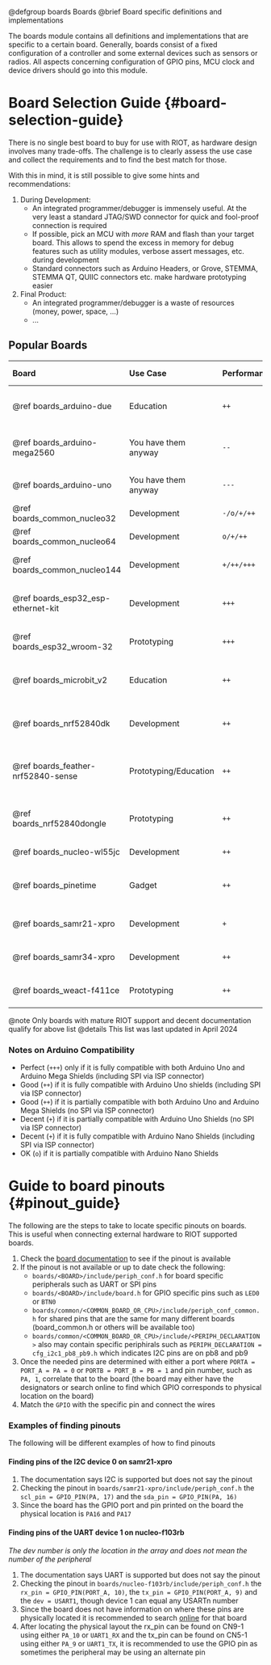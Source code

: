 @defgroup    boards Boards
@brief       Board specific definitions and implementations

The boards module contains all definitions and implementations that are
specific to a certain board. Generally, boards consist of a fixed
configuration of a controller and some external devices such as sensors or
radios. All aspects concerning configuration of GPIO pins, MCU clock and
device drivers should go into this module.


Board Selection Guide {#board-selection-guide}
=====================

There is no single best board to buy for use with RIOT, as hardware design
involves many trade-offs. The challenge is to clearly assess the use case and
collect the requirements and to find the best match for those.

With this in mind, it is still possible to give some hints and recommendations:

1. During Development:
    - An integrated programmer/debugger is immensely useful. At the very least
      a standard JTAG/SWD connector for quick and fool-proof connection is
      required
    - If possible, pick an MCU with *more* RAM and flash than your target board.
      This allows to spend the excess in memory for debug features such as
      utility modules, verbose assert messages, etc. during development
    - Standard connectors such as Arduino Headers, or Grove, STEMMA, STEMMA QT,
      QUIIC connectors etc. make hardware prototyping easier
2. Final Product:
    - An integrated programmer/debugger is a waste of resources (money, power,
      space, ...)
    - ...

Popular Boards
--------------

| Board                                 | Use Case              | Performance   | Integrated Debugger   | Integrated Networking             | Native USB    | Arduino Headers       | Other Connectors          | Integrated Sensors/...                                | Breadboard Friendly   | Costs     | Remarks                       |
|:------------------------------------- |:--------------------- |:------------- |:--------------------- |:--------------------------------- |:------------- |:--------------------- |:------------------------- |:----------------------------------------------------- |:--------------------- |:--------- |:----------------------------- |
| @ref boards_arduino-due               | Education             | `++`          | ✔                     | ✗                                 | ✔             | `+++` (Uno, Mega, ISP)| ✗                         | `-` (1 LED)                                           | `+`                   | `o`       | Better buy the nrf52840dk     |
| @ref boards_arduino-mega2560          | You have them anyway  | `--`          | ✗                     | ✗                                 | ✗             | `+++` (Uno, Mega, ISP)| ✗                         | `-` (1 LED)                                           | `+`                   | `--`      | Better buy the nrf52840dk     |
| @ref boards_arduino-uno               | You have them anyway  | `---`         | ✗                     | ✗                                 | ✗             | `++` (Uno, ISP)       | ✗                         | `-` (1 LED)                                           | `+`                   | `--`      | You like pain, don't you?     |
| @ref boards_common_nucleo32           | Development           | `-/o/+/++`    | ✔                     | ✗                                 | ✗             | `o` (Nano)            | Custom                    | `o` (1 button, 1 LED)                                 | `+`                   | `++`      | Good bang for the buck        |
| @ref boards_common_nucleo64           | Development           | `o/+/++`      | ✔                     | ✗                                 | ✗             | `+` (Uno)             | ST Morpho Headers         | `o` (1 button, 1 LED)                                 | `+`                   | `++`      | Good bang for the buck        |
| @ref boards_common_nucleo144          | Development           | `+/++/+++`    | ✔                     | (✔) (some have Ethernet)          | ✔             | `++` (Uno, Mega)      | ST Morpho Headers         | `+` (1 button, 3 LEDs)                                | `+`                   | `++`      | Good bang for the buck        |
| @ref boards_esp32_esp-ethernet-kit    | Development           | `+++`         | ✔                     | ✔ (WiFi, BLE, Ethernet, custom)   | ✗             | ✗                     | Custom                    | `-` (1 button)                                        | `+`                   | `o`       | Requires proprietary software |
| @ref boards_esp32_wroom-32            | Prototyping           | `+++`         | ✗                     | ✔ (WiFi, BLE, custom)             | ✗             | ✗                     | Custom                    | `-` (1 button)                                        | `+++`                 | `+++`     | Requires proprietary software |
| @ref boards_microbit_v2               | Education             | `++`          | ✔                     | ✔ (802.15.4, BLE, custom)         | ✗             | ✗                     | micro:bit edge connector  | `+++` (6 buttons, LED matrix, mic, speaker, IMO)      | `--`                  | `++`      | Good education board          |
| @ref boards_nrf52840dk                | Development           | `++`          | ✔                     | ✔ (802.15.4, BLE, custom)         | ✔             | `+++`(Uno, Mega)      | Custom                    | `+` (4 buttons, 4 LEDs)                               | `+`                   | `+`       | Good wireless dev board       |
| @ref boards_feather-nrf52840-sense    | Prototyping/Education | `++`          | ✗                     | ✔ (802.15.4, BLE, custom)         | ✔             | ✗                     | Adafruit Feather          | `++` (orientation, air parameters, light/gestures)    | `+++`                 | `+`       | used in [inetrg exercises]    |
| @ref boards_nrf52840dongle            | Prototyping           | `++`          | ✗                     | ✔ (802.15.4, BLE, custom)         | ✔             | ✗                     | Custom                    |  o  (1 button, 4 LEDs)                                | `++`                  | `++`      | Excellent border router       |
| @ref boards_nucleo-wl55jc             | Development           | `++`          | ✔                     | ✔ (LoRa)                          | ✗             | `+` (Uno)             | ST Morpho Headers         | `+` (3 buttons, 3 LEDs)                               | `+`                   | `++`      | Good bang for the buck        |
| @ref boards_pinetime                  | Gadget                | `++`          | ✗                     | ✔ (BLE)                           | ✗             | ✗                     | ✗                         | `+++` (LCD, button, touch screen, IMU, flash, ...)    | `---`                 | `+++`     | Buy two: One with SWD access  |
| @ref boards_samr21-xpro               | Development           | `+`           | ✔                     | ✔ (802.15.4)                      | ✔             | ✗                     | XPRO Expansion Header     | `o` (1 button, 1 LED)                                 | `+`                   | `--`      | Quite expensive               |
| @ref boards_samr34-xpro               | Development           | `++`          | ✔                     | ✔ (LoRa)                          | ✔             | ✗                     | XPRO Expansion Header     | `o` (1 button, 2 LEDs)                                | `+`                   | `---`     | Got a spare kidney to sell?   |
| @ref boards_weact-f411ce              | Prototyping           | `++`          | ✗                     | ✗                                 | ✔             | ✗                     | Custom                    | `+` (1 button, 1 LED, SPI flash)                      | `+++`                 | `+++`     | Excellent bang for the buck   |

@note       Only boards with mature RIOT support and decent documentation qualify for above list
@details    This list was last updated in April 2024


<!-- Add when doc is fixed
| @ref boards_b-l072z-lrwan1            | Development           | `+`           | ✔                     | ✔ (LoRa)                          | ✗             | `++` (Uno, Mega)      | ST Morpho Headers         | `+` (1 button, 4 LEDs)                                | `+`                   | `++`      | Good bang for the buck        |
-->

[inetrg exercises]: https://github.com/inetrg/exercises

### Notes on Arduino Compatibility

- Perfect (`+++`) only if it is fully compatible with both Arduino Uno and Arduino Mega Shields (including SPI via ISP connector)
- Good (`++`) if it is fully compatible with Arduino Uno shields (including SPI via ISP connector)
- Good (`++`) if it is partially compatible with both Arduino Uno and Arduino Mega Shields (no SPI via ISP connector)
- Decent (`+`) if it is partially compatible with Arduino Uno Shields (no SPI via ISP connector)
- Decent (`+`) if it is fully compatible with Arduino Nano Shields (including SPI via ISP connector)
- OK (`o`) if it is partially compatible with Arduino Nano Shields

Guide to board pinouts {#pinout_guide}
=====================================

The following are the steps to take to locate specific pinouts on boards.
This is useful when connecting external hardware to RIOT supported boards.

1. Check the [board documentation](http://doc.riot-os.org/group__boards.html)
to see if the pinout is available
2. If the pinout is not available or up to date check the following:
    - `boards/<BOARD>/include/periph_conf.h` for board specific
peripherals such as UART or SPI pins
    - `boards/<BOARD>/include/board.h` for GPIO specific pins such
as `LED0` or `BTN0`
    - `boards/common/<COMMON_BOARD_OR_CPU>/include/periph_conf_common.h`
for shared pins that are the same for many different boards (board_common.h
or others will be available too)
    - `boards/common/<COMMON_BOARD_OR_CPU>/include/<PERIPH_DECLARATION>`
also may contain specific periphirals such as
`PERIPH_DECLARATION = cfg_i2c1_pb8_pb9.h` which indicates I2C pins are on
pb8 and pb9
3. Once the needed pins are determined with either a port where
`PORTA = PORT_A = PA = 0` or `PORTB = PORT_B = PB = 1` and pin
number, such as `PA, 1`, correlate that to the board (the board
may either have the designators or search online to find which GPIO
corresponds to physical location on the board)
4. Match the `GPIO` with the specific pin and connect the wires

### Examples of finding pinouts
The following will be different examples of how to find pinouts

#### Finding pins of the I2C device 0 on samr21-xpro
1. The documentation says I2C is supported but does not say the pinout
2. Checking the pinout in `boards/samr21-xpro/include/periph_conf.h` the
`scl_pin = GPIO_PIN(PA, 17)` and the `sda_pin = GPIO_PIN(PA, 16)`
3. Since the board has the GPIO port and pin printed on the board the
physical location is `PA16` and `PA17`

#### Finding pins of the UART device 1 on nucleo-f103rb
_The dev number is only the location in the array and does not mean the
number of the peripheral_
1. The documentation says UART is supported but does not say the pinout
2. Checking the pinout in `boards/nucleo-f103rb/include/periph_conf.h` the
`rx_pin = GPIO_PIN(PORT_A, 10)`, the `tx_pin = GPIO_PIN(PORT_A, 9)` and the
`dev = USART1`, though device 1 can equal any USARTn number
3. Since the board does not have information on where these pins are
physically located it is recommended to search
[online](https://os.mbed.com/platforms/ST-Nucleo-F103RB/) for that board
4. After locating the physical layout the rx_pin can be found on CN9-1
using either `PA_10` or `UART1_RX` and the tx_pin can be found on CN5-1
using either `PA_9` or `UART1_TX`, it is recommended to use the GPIO pin as
sometimes the peripheral may be using an alternate pin
